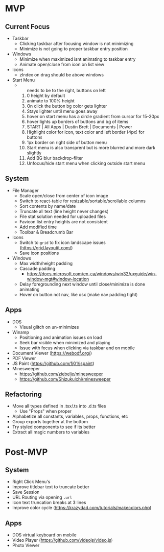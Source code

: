 # MVP

## Current Focus

- Taskbar
  - Clicking taskbar after focusing window is not minimizing
  - Minimize is not going to proper taskbar entry position
- Windows
  - Minimize when maximized isnt animating to taskbar entry
  - Animate open/close from icon on list view
- Icons
  - zIndex on drag should be above windows
- Start Menu
  - <ol> needs to be to the right, buttons on left
  - 0 height by default
  - animate to 100% height
  - On click the button bg color gets lighter
  - Stays lighter until menu goes away
  - hover on start menu has a circle gradient from cursor for 15-20px
  - hover lights up borders of buttons and bg of items
  - START | All Apps | Dustin Brett | Documents | Power
  - Highlight color for icon, text color and left border (4px) for buttons
  - 1px border on right side of button menu
  - Start menu is also transprent but is more blurred and more dark slightly
  - Add BG blur backdrop-filter
  - Unfocus/hide start menu when clicking outside start menu

## System

- File Manager
  - Scale open/close from center of icon image
  - Switch to react-table for resizable/sortable/scrollable columns
  - Sort contents by name/date
  - Truncate all text (line height never changes)
  - File stat solution needed for uploaded files
  - Favicon list entry heights are not consistent
  - Add modified time
  - Toolbar & Breadcrumb Bar
- Icons
  - Switch to `grid` to fix icon landscape issues (https://grid.layoutit.com/)
  - Save icon positions
- Windows
  - Max width/height padding
  - Cascade padding
    - https://docs.microsoft.com/en-ca/windows/win32/uxguide/win-window-mgt#window-location
  - Delay foregrounding next window until close/minimize is done animating
  - Hover on button not nav, like osx (make nav padding tight)

## Apps

- DOS
  - Visual glitch on un-minimizes
- Winamp
  - Positioning and animation issues on load
  - Seek bar visible when minimized and playing
  - Issue with focus when clicking via taskbar and on mobile
- Document Viewer (https://webodf.org/)
- PDF Viewer
- JS Paint (https://github.com/1j01/jspaint)
- Minesweeper
  - https://github.com/ziebelje/minesweeper
  - https://github.com/ShizukuIchi/minesweeper

## Refactoring

- Move all types defined in .tsx/.ts into .d.ts files
  - Use "Props" when proper
- Alphabetize all constants, variables, props, functions, etc
- Group exports together at the bottom
- Try styled components to see if its better
- Extract all magic numbers to variables

# Post-MVP

## System

- Right Click Menu's
- Improve titlebar text to truncate better
- Save Session
- URL Routing via opening `.url`
- Icon text truncation breaks at 3 lines
- Improve color cycle (https://krazydad.com/tutorials/makecolors.php)

## Apps

- DOS virtual keyboard on mobile
- Video Player (https://github.com/videojs/video.js)
- Photo Viewer
